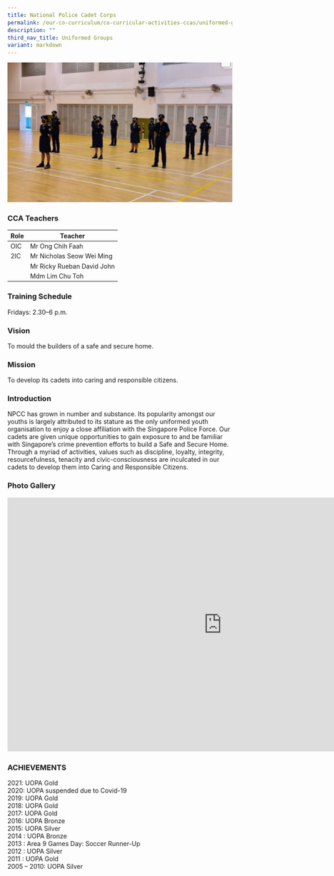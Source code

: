 ```yaml
---
title: National Police Cadet Corps
permalink: /our-co-curriculum/co-curricular-activities-ccas/uniformed-groups/national-police-cadet-corps/
description: ""
third_nav_title: Uniformed Groups
variant: markdown
---
```

![](/images/Squadnpap.png)

### CCA Teachers

| Role | Teacher | 
| -------- | -------- | 
| OIC     | Mr Ong Chih Faah     | 
| 2IC     | Mr Nicholas Seow Wei Ming    |
|            | Mr Ricky Rueban David John    |
|            | Mdm Lim Chu Toh
 

### Training Schedule
Fridays: 2.30–6 p.m.

### Vision
To mould the builders of a safe and secure home.

### Mission
To develop its cadets into caring and responsible citizens.

### Introduction
NPCC has grown in number and substance. Its popularity amongst our youths is largely attributed to its stature as the only uniformed youth organisation to enjoy a close affiliation with the Singapore Police Force. Our cadets are given unique opportunities to gain exposure to and be familiar with Singapore’s crime prevention efforts to build a Safe and Secure Home. Through a myriad of activities, values such as discipline, loyalty, integrity, resourcefulness, tenacity and civic-consciousness are inculcated in our cadets to develop them into Caring and Responsible Citizens.

### Photo Gallery

<iframe allowfullscreen="true" height="569" width="960" frameborder="0" src="https://docs.google.com/presentation/d/e/2PACX-1vRYUfAgPoYqOt1VCSnLEtvhsvqduWiAGe3Xw3Bi8GY_Uwm0KUET5t9uRdvM9bcJ6JFO8U7EecyacDCX/embed?start=true&amp;loop=true&amp;delayms=3000"></iframe>

### ACHIEVEMENTS
2021: UOPA Gold <br>
2020: UOPA suspended due to Covid-19 <br>
2019: UOPA Gold <br>
2018: UOPA Gold <br>
2017: UOPA Gold <br>
2016: UOPA Bronze <br>
2015: UOPA Silver <br>
2014 : UOPA Bronze&nbsp; <br>
2013 : Area 9 Games Day: Soccer Runner-Up <br>
2012 : UOPA Silver <br>
2011 : UOPA Gold <br>
2005 – 2010: UOPA Silver